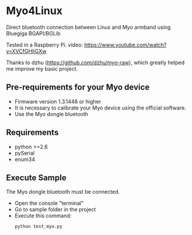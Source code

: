 # Myo4Linux
Direct bluetooth connection between Linux and Myo armband using Bluegiga BGAPI/BGLib

Tested in a Raspberry Pi. video: https://www.youtube.com/watch?v=XVCfGHIiGXw

Thanks to dzhu (https://github.com/dzhu/myo-raw), which greatly helped me improve my basic project.

## Pre-requirements for your Myo device
- Firmware version 1.3.1448 or higher
- It is necessary to calibrate your Myo device using the official software.
- Use the Myo dongle bluetooth

## Requirements
- python >=2.6
- pySerial
- enum34

## Execute Sample
The Myo dongle bluetooth must be connected.

- Open the console "terminal" 
- Go to sample folder in the project
- Execute this command:
  ```
  python test_myo.py
  ```
